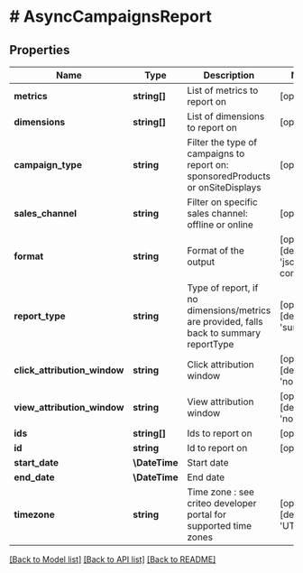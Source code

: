 # # AsyncCampaignsReport

## Properties

Name | Type | Description | Notes
------------ | ------------- | ------------- | -------------
**metrics** | **string[]** | List of metrics to report on | [optional]
**dimensions** | **string[]** | List of dimensions to report on | [optional]
**campaign_type** | **string** | Filter the type of campaigns to report on: sponsoredProducts or onSiteDisplays | [optional]
**sales_channel** | **string** | Filter on specific sales channel: offline or online | [optional]
**format** | **string** | Format of the output | [optional] [default to 'json-compact']
**report_type** | **string** | Type of report, if no dimensions/metrics are provided, falls back to summary reportType | [optional] [default to 'summary']
**click_attribution_window** | **string** | Click attribution window | [optional] [default to 'none']
**view_attribution_window** | **string** | View attribution window | [optional] [default to 'none']
**ids** | **string[]** | Ids to report on | [optional]
**id** | **string** | Id to report on | [optional]
**start_date** | **\DateTime** | Start date |
**end_date** | **\DateTime** | End date |
**timezone** | **string** | Time zone : see criteo developer portal for supported time zones | [optional] [default to 'UTC']

[[Back to Model list]](../../README.md#models) [[Back to API list]](../../README.md#endpoints) [[Back to README]](../../README.md)
